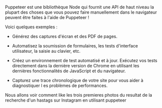 Puppeteer est une bibliothèque Node qui fournit une API de haut niveau
la plupart des choses que vous pouvez faire manuellement dans le navigateur
peuvent être faites à l'aide de Puppeteer !

Voici quelques exemples :

- Générez des captures d'écran et des PDF de pages.

- Automatisez la soumission de formulaires, les tests d'interface utilisateur, la saisie au
  clavier, etc.

- Créez un environnement de test automatisé et à jour. Exécutez vos tests
  directement dans la dernière version de Chrome en utilisant
  les dernières fonctionnalités de JavaScript et du navigateur.

- Capturez une trace chronologique de votre site pour vous aider à diagnostiquer l
  es problèmes de performances.

Nous allons voir comment like les trois premieres photos du resultat de la recherche d'un hastags sur Instagram en utilisant puppeteer

